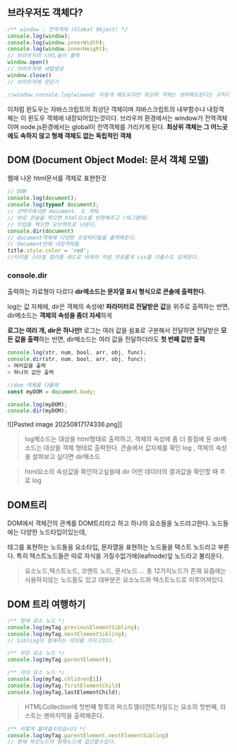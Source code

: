 ## 브라우저도 객체다?
```js
/** window : 전역객체 (Global Object) */
console.log(window);
console.log(window.innerWidth);
console.log(window.innerHeight);
// 브라우저의 너비,높이 출력
window.open()
// 브라우저에 새탭생성
window.close()
// 브라우저에 창닫기

//window.console.log(winwod) 이렇게 해도되지만 최상위 객체는 생략해도된다는 규칙이있다.
```
이처럼 윈도우는 자바스크립트의 최상단 객체이며 자바스크립트의 내부함수나 내장객체는 이 윈도우 객체에 내장되어있는것이다.
브라우저 환경에서는 window가 전역객체이며 node.js환경에서는 global이 전역객체를 가리키게 된다.
**최상위 객체는 그 어느곳에도 속하지 않고 형체 객체도 없는 독립적인 객체**

## DOM (Document Object Model: 문서 객체 모델)
웹에 나온 html문서를 객체로 표현한것
```js
// DOM
console.log(document);
console.log(typeof document);
// 선택자에서본 document. 도 객체
// 바로 콘솔을 찍으면 html요소를 반환해주고 (태그형태)
// 타입을 찍으면 오브젝트로 나온다.
console.dir(document)
// document객체에 다양한 프로퍼티들을 출력해준다.
// document안에 내장객체들
title.style.color = 'red';
//타이틀 스타일 컬러를 레드로 바꿔라 처럼 자유롭게 css를 다룰수도 있게된다.
```

### **console.dir**
출력하는 자료형이 다르다
**dir메소드는 문자열 표시 형식으로 콘솔에 출력한다.**

log는 값 자체에, dir은 객체의 속성에!
**파라미터로 전달받은 값**을 위주로 출력하는 반면, dir메소드는 **객체의 속성을 좀더 자세**하게

**로그는 여러 개, dir은 하나만!**
로그는 여러 값을 쉼표로 구분해서 전달하면 전달받은 **모든 값을 출력**하는 반면, dir메소드는 여러 값을 전달하더라도 **첫 번째 값만 출력**
```js
console.log(str, num, bool, arr, obj, func);
console.dir(str, num, bool, arr, obj, func);
> 여러값을 출력
> 하나의 값만 출력
```

```js
//dom 객체를 다룰때
const myDOM = document.body;

console.log(myDOM);
console.dir(myDOM);
```
![[Pasted image 20250817174336.png]]
> log메소드는 대상을 html형태로 출력하고, 객체의 속성에 좀 더 중점에 둔 dir메소드는 대상을 객체 형태로 출력한다.
> 콘솔에서 값자체를 확인 log , 객체의 속성을 살펴보고 싶다면 dir메소드

> html요소의 속성값을 확인하고싶을때 dir
> 어떤 데이터의 결과값을 확인할 때 주로 log

## DOM트리
DOM에서 객체간의 관계를 DOM트리라고 하고 하나의 요소들을 노드라고한다.
노드들에는 다양한 노드타입이있는데,

태그를 표현하는 노드들을 요소타입, 문자열을 표현하는 노드들을 텍스트 노드라고 부른다. 특히 텍스트노드들은 따로 자식을 가질수없가애(leafnode)잎 노드라고 불리운다.

> 요소노드,텍스트노드, 코멘트 노드, 문서노드 ... 총 12가지노드가 존재 요즘에는 사용하지않는 노드들도 있고 대부분은 요소노드와 텍스트노드로 이루어져있다.

## DOM 트리 여행하기
```js
/** 형재 요소 노드 */
console.log(myTag.previousElementSibling);
console.log(myTag.nextElementSibling);
// Sibling이 형제라는 의미를 가지고있다.

/** 부모 요소 노드 */
console.log(myTag.parentElement);

/** 자식 요소 노드 */
console.log(myTag.chlidren[1])
console.log(myTag.firstElementChild)
console.log(myTag,lastElementChild);
```
>HTMLCollection에 첫번쨰 항목과 퍼스트엘리먼트차일드는 요소의 첫번째, 라스트는 맨마지막을 출력해준다.

```js
/** 이렇게 붙여쓸수있습니다 */
console.log(myTag.parentElement.nextElementSibling)
// 현재 부모노드의 형제노드에 접근할수있다.
```